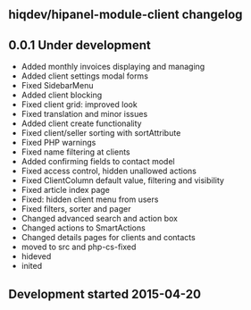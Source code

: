 hiqdev/hipanel-module-client changelog
--------------------------------------

## 0.0.1 Under development

- Added monthly invoices displaying and managing
- Added client settings modal forms
- Fixed SidebarMenu
- Added client blocking
- Fixed client grid: improved look
- Fixed translation and minor issues
- Added client create functionality
- Fixed client/seller sorting with sortAttribute
- Fixed PHP warnings
- Fixed name filtering at clients
- Added confirming fields to contact model
- Fixed access control, hidden unallowed actions
- Fixed ClientColumn default value, filtering and visibility
- Fixed article index page
- Fixed: hidden client menu from users
- Fixed filters, sorter and pager
- Changed advanced search and action box
- Changed actions to SmartActions
- Changed details pages for clients and contacts
- moved to src and php-cs-fixed
- hideved
- inited

## Development started 2015-04-20

